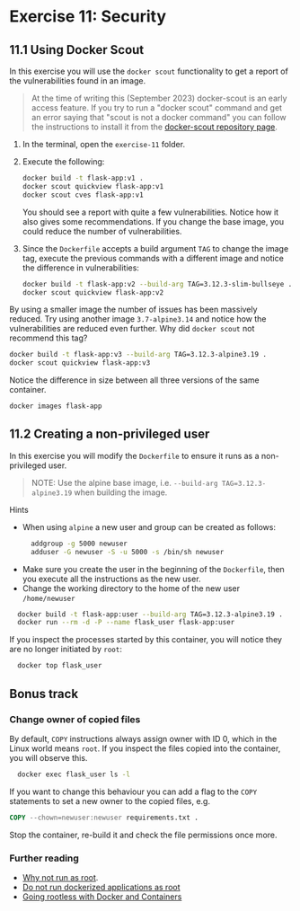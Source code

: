 # Exercise 11: Security

## 11.1 Using Docker Scout

In this exercise you will use the `docker scout` functionality to get a report of the vulnerabilities found in an image.

> At the time of writing this (September 2023) docker-scout is an early access feature.
> If you try to run a "docker scout" command and get an error saying that "scout is not a docker command" you can follow the instructions to install it from the [docker-scout repository page](https://github.com/docker/scout-cli).

1. In the terminal, open the `exercise-11` folder.
1. Execute the following:
    ```bash
    docker build -t flask-app:v1 .
    docker scout quickview flask-app:v1
    docker scout cves flask-app:v1
    ```
    You should see a report with quite a few vulnerabilities. Notice how it also gives some recommendations. If you change the base image, you could reduce the number of vulnerabilities.

1. Since the `Dockerfile` accepts a build argument `TAG` to change the image tag, execute the previous commands with a different image and notice the difference in vulnerabilities:
    ```bash
    docker build -t flask-app:v2 --build-arg TAG=3.12.3-slim-bullseye .
    docker scout quickview flask-app:v2
    ```
By using a smaller image the number of issues has been massively reduced. Try using another image `3.7-alpine3.14` and notice how the vulnerabilities are reduced even further. Why did `docker scout` not recommend this tag?
  ```bash
  docker build -t flask-app:v3 --build-arg TAG=3.12.3-alpine3.19 .
  docker scout quickview flask-app:v3
  ```

Notice the difference in size between all three versions of the same container.
```bash
docker images flask-app
```

## 11.2 Creating a non-privileged user

In this exercise you will modify the `Dockerfile` to ensure it runs as a non-privileged user. 

> NOTE: Use the alpine base image, i.e. `--build-arg TAG=3.12.3-alpine3.19` when building the image.

Hints
- When using `alpine` a new user and group can be created as follows:
  ```bash
    addgroup -g 5000 newuser
    adduser -G newuser -S -u 5000 -s /bin/sh newuser
  ```
- Make sure you create the user in the beginning of the `Dockerfile`, then you execute all the instructions as the new user.
- Change the working directory to the home of the new user `/home/newuser`


```bash
  docker build -t flask-app:user --build-arg TAG=3.12.3-alpine3.19 .
  docker run --rm -d -P --name flask_user flask-app:user
```

If you inspect the processes started by this container, you will notice they are no longer initiated by `root`:
```bash
  docker top flask_user
```

## Bonus track

### Change owner of copied files

By default, `COPY` instructions always assign owner with ID 0, which in the Linux world means `root`. If you inspect the files copied into the container, you will observe this.
```bash
  docker exec flask_user ls -l
```

If you want to change this behaviour you can add a flag to the `COPY` statements to set a new owner to the copied files, e.g.
```Dockerfile
COPY --chown=newuser:newuser requirements.txt .
```

Stop the container, re-build it and check the file permissions once more.

### Further reading

- [Why not run as root](https://medium.com/@mccode/processes-in-containers-should-not-run-as-root-2feae3f0df3b).
- [Do not run dockerized applications as root](https://americanexpress.io/do-not-run-dockerized-applications-as-root/)
- [Going rootless with Docker and Containers](https://mohitgoyal.co/2021/04/14/going-rootless-with-docker-and-containers)

